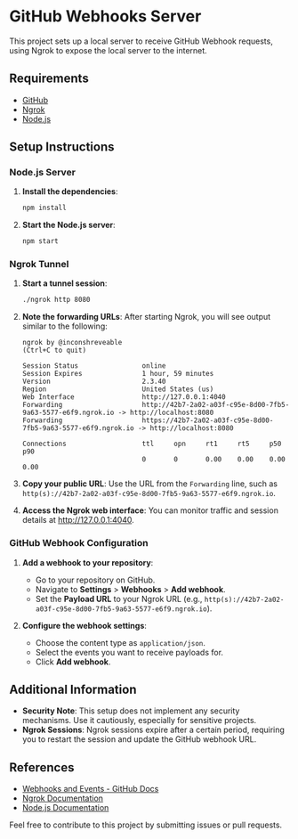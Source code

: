 # GitHub Webhooks Server

This project sets up a local server to receive GitHub Webhook requests, using
Ngrok to expose the local server to the internet.

## Requirements

- [GitHub](https://github.com/)
- [Ngrok](https://ngrok.com/)
- [Node.js](https://nodejs.org/)

## Setup Instructions

### Node.js Server

1. **Install the dependencies**:
   ```bash
   npm install
   ```

2. **Start the Node.js server**:
   ```bash
   npm start
   ```

### Ngrok Tunnel

1. **Start a tunnel session**:
   ```bash
   ./ngrok http 8080
   ```

2. **Note the forwarding URLs**:
   After starting Ngrok, you will see output similar to the following:
   ```plaintext
   ngrok by @inconshreveable                                                                                          (Ctrl+C to quit)

   Session Status                online
   Session Expires               1 hour, 59 minutes
   Version                       2.3.40
   Region                        United States (us)
   Web Interface                 http://127.0.0.1:4040
   Forwarding                    http://42b7-2a02-a03f-c95e-8d00-7fb5-9a63-5577-e6f9.ngrok.io -> http://localhost:8080
   Forwarding                    https://42b7-2a02-a03f-c95e-8d00-7fb5-9a63-5577-e6f9.ngrok.io -> http://localhost:8080

   Connections                   ttl     opn     rt1     rt5     p50     p90
                                 0       0       0.00    0.00    0.00    0.00
   ```

3. **Copy your public URL**:
   Use the URL from the `Forwarding` line, such as `http(s)://42b7-2a02-a03f-c95e-8d00-7fb5-9a63-5577-e6f9.ngrok.io`.

4. **Access the Ngrok web interface**:
   You can monitor traffic and session details at <http://127.0.0.1:4040>.

### GitHub Webhook Configuration

1. **Add a webhook to your repository**:
   - Go to your repository on GitHub.
   - Navigate to **Settings** > **Webhooks** > **Add webhook**.
   - Set the **Payload URL** to your Ngrok URL (e.g.,
   `http(s)://42b7-2a02-a03f-c95e-8d00-7fb5-9a63-5577-e6f9.ngrok.io`).

2. **Configure the webhook settings**:
   - Choose the content type as `application/json`.
   - Select the events you want to receive payloads for.
   - Click **Add webhook**.

## Additional Information

- **Security Note**: This setup does not implement any security mechanisms. Use
it cautiously, especially for sensitive projects.
- **Ngrok Sessions**: Ngrok sessions expire after a certain period, requiring
you to restart the session and update the GitHub webhook URL.

## References

- [Webhooks and Events - GitHub Docs](https://docs.github.com/en/developers/webhooks-and-events)
- [Ngrok Documentation](https://ngrok.com/docs)
- [Node.js Documentation](https://nodejs.org/en/docs/)

Feel free to contribute to this project by submitting issues or pull requests.

